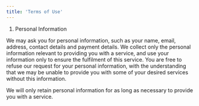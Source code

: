 ```yaml
---
title: 'Terms of Use'
---
```


1. Personal Information

We may ask you for personal information, such as your name, email, address, contact details and payment details. We collect only the personal information relevant to providing you with a service, and use your information only to ensure the fulfilment of this service. You are free to refuse our request for your personal information, with the understanding that we may be unable to provide you with some of your desired services without this information.

We will only retain personal information for as long as necessary to provide you with a service.